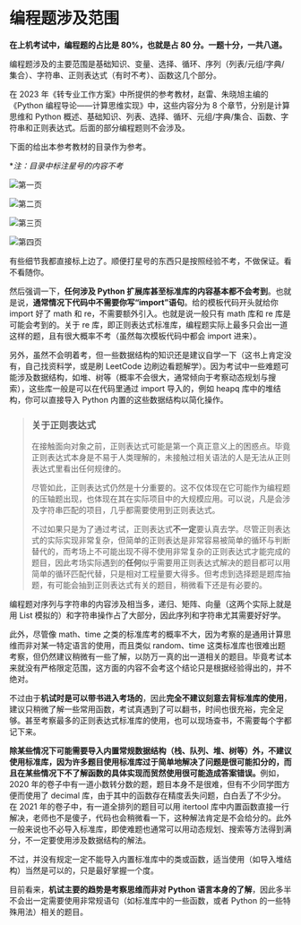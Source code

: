 # 编程题涉及范围

<b>在上机考试中，编程题的占比是 80%，也就是占 80 分。一题十分，一共八道。</b>

编程题涉及的主要范围是基础知识、变量、选择、循环、序列（列表/元组/字典/集合）、字符串、正则表达式（有时不考）、函数这几个部分。

在 2023 年《转专业工作方案》中所提供的参考教材，赵雷、朱晓旭主编的《Python 编程导论——计算思维实现》中，这些内容分为 8 个章节，分别是计算思维和 Python 概述、基础知识、列表、选择、循环、元组/字典/集合、函数、字符串和正则表达式。后面的部分编程题则不会涉及。

下面的给出本参考教材的目录作为参考。

\*_注：目录中标注星号的内容不考_

![第一页](https://pica.zhimg.com/80/v2-ccd6290db682931d5b3315533c5e7872_720w.jpeg)

![第二页](https://picx.zhimg.com/80/v2-fa72fa2f37978bb5a9658ef9166863e8_720w.jpeg)

![第三页](https://pica.zhimg.com/80/v2-bbcecf3377a1fba9486a6b12bcaac185_720w.jpeg)

![第四页](https://picx.zhimg.com/80/v2-b4eba25791e01af818481e6cf010b19f_720w.jpeg)

有些细节我都直接标上边了。顺便打星号的东西只是按照经验不考，不做保证。看不看随你。

然后强调一下，**任何涉及 Python 扩展库甚至标准库的内容基本都不会考到**。也就是说，**通常情况下代码中不需要你写“import”语句**。给的模板代码开头就给你 import 好了 math 和 re，不需要额外引入。也就是说一般只有 math 库和 re 库是可能会考到的。关于 re 库，即正则表达式标准库，编程题实际上最多只会出一道这样的题，且有很大概率不考（虽然每次模板代码中都会 import 进来）。

另外，虽然不会明着考，但一些数据结构的知识还是建议自学一下（这书上肯定没有，自己找资料学，或是刷 LeetCode 边刷边看题解学）。因为考试中一些难题可能涉及数据结构，如堆、树等（概率不会很大，通常倾向于考察动态规划与搜索），这些库一般是可以在代码里通过 import 导入的，例如 heapq 库中的堆结构，你可以直接导入 Python 内置的这些数据结构以简化操作。

> ### 关于正则表达式
>
> 在接触面向对象之前，正则表达式可能是第一个真正意义上的困惑点。毕竟正则表达式本身是不易于人类理解的，未接触过相关语法的人是无法从正则表达式里看出任何规律的。
>
> 尽管如此，正则表达式仍然是十分重要的。这不仅体现在它可能作为编程题的压轴题出现，也体现在其在实际项目中的大规模应用。可以说，凡是会涉及字符串匹配的项目，几乎都需要使用到正则表达式。
>
> 不过如果只是为了通过考试，正则表达式**不一定**要认真去学。尽管正则表达式的实际实现非常复杂，但简单的正则表达是非常容易被简单的循环与判断替代的，而考场上不可能出现不得不使用非常复杂的正则表达式才能完成的题目，因此考场实际遇到的**任何**似乎需要用正则表达式解决的题目都可以用简单的循环匹配代替，只是相对工程量要大得多。但考虑到选择题是题库抽题，有可能会抽到正则表达式有关的题目，稍微看下还是有必要的。

编程题对序列与字符串的内容涉及相当多，递归、矩阵、向量（这两个实际上就是用 List 模拟的）和字符串操作占了大部分，因此序列和字符串尤其需要好好学。

此外，尽管像 math、time 之类的标准库考的概率不大，因为考察的是通用计算思维而非对某一特定语言的使用，而且类似 random、time 这类标准库也很难出题考察，但仍然建议稍微有一些了解，以防万一真的出一道相关的题目。毕竟考试本来就没有严格限定范围，这方面的内容不会考这个结论只是根据经验得出的，并不绝对。

不过由于**机试时是可以带书进入考场的**，因此**完全不建议刻意去背标准库的使用**，建议只稍微了解一些常用函数，考试真遇到了可以翻书，时间也很充裕，完全足够。甚至考察最多的正则表达式标准库的使用，也可以现场查书，不需要每个字都记下来。

<b>除某些情况下可能需要导入内置常规数据结构（栈、队列、堆、树等）外，不建议使用标准库，因为许多题目使用标准库过于简单地解决了问题是很可能扣分的，而且在某些情况下不了解函数的具体实现而贸然使用很可能造成答案错误。</b>例如，2020 年的卷子中有一道小数转分数的题，题目本身不是很难，但有不少同学图方便而使用了 decimal 库，由于其中的函数存在精度丢失问题，白白丢了不少分。在 2021 年的卷子中，有一道全排列的题目可以用 itertool 库中内置函数直接一行解决，老师也不是傻子，代码也会稍微看一下，这种解法肯定是不会给分的。此外一般来说也不必导入标准库，即使难题也通常可以用动态规划、搜索等方法得到满分，不一定要使用涉及数据结构的解法。

不过，并没有规定一定不能导入内置标准库中的类或函数，适当使用（如导入堆结构）当然是可以的，只是最好掌握一个度。

目前看来，**机试主要的趋势是考察思维而非对 Python 语言本身的了解**，因此多半不会出一定需要使用非常规语句（如标准库中的一些函数，或者 Python 的一些特殊用法）相关的题目。

